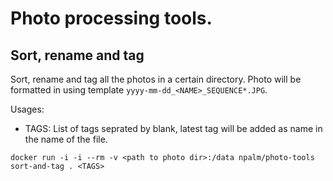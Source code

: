 # Photo processing tools.

## Sort, rename and tag
Sort, rename and tag all the photos in a certain directory. Photo will be formatted in using template `yyyy-mm-dd_<NAME>_SEQUENCE*.JPG`.


Usages:
- TAGS: List of tags seprated by blank, latest tag will be added as name in the name of the file.

```
docker run -i -i --rm -v <path to photo dir>:/data npalm/photo-tools sort-and-tag . <TAGS>
```
